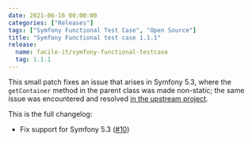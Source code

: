 ```yaml
---
date: 2021-06-16 00:00:00
categories: ["Releases"]
tags: ["Symfony Functional Test Case", "Open Source"]
title: "Symfony Functional test case 1.1.1"
release:
  name: facile-it/symfony-functional-testcase
  tag: 1.1.1
---
```


This small patch fixes an issue that arises in Symfony 5.3, where the `getContainer` method in the parent class was made non-static; the same issue was encountered and resolved [in the upstream project](https://github.com/liip/LiipFunctionalTestBundle/issues/583).
<!--more-->

This is the full changelog:

* Fix support for Symfony 5.3 ([#10](https://github.com/facile-it/symfony-functional-testcase/pull/10))
